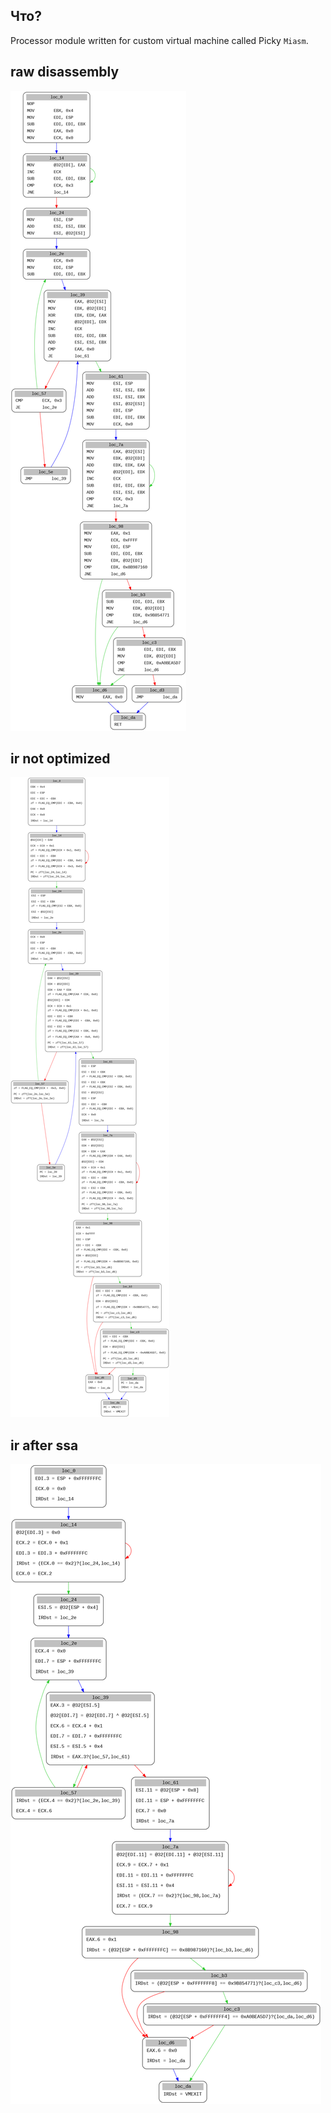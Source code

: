 ## Что?

Processor module written for custom virtual machine called Picky `Miasm`.

## raw disassembly
![](test.png)

## ir not optimized

![](ira.png)

## ir after ssa

![](ssa.png)